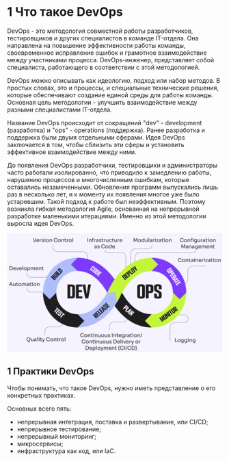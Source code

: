 # 1 Что такое DevOps

DevOps - это методология совместной работы разработчиков, тестировщиков и других специалистов в команде IT-отдела. Она направлена на повышение эффективности работы команды, своевременное исправление ошибок и грамотное взаимодействие между участниками процесса. DevOps-инженер, представляет собой специалиста, работающего в соответствии с этой методологией.

DevOps можно описывать как идеологию, подход или набор методов. В простых словах, это и процессы, и специальные технические решения, которые обеспечивают создание единой среды для работы команды. Основная цель методологии - улучшить взаимодействие между разными специалистами IT-отдела.

Название DevOps происходит от сокращений "dev" - development (разработка) и "ops" - operations (поддержка). Ранее разработка и поддержка были двумя отдельными сферами. Идея DevOps заключается в том, чтобы сблизить эти сферы и установить эффективное взаимодействие между ними.

До появления DevOps разработчики, тестировщики и администраторы часто работали изолированно, что приводило к замедлению работы, нарушению процессов и многочисленным ошибкам, которые оставались незамеченными. Обновления программ выпускались лишь раз в несколько лет, и к моменту их появления многое уже было устаревшим. Такой подход к работе был неэффективным. Поэтому возникла гибкая методология Agile, основанная на непрерывной разработке маленькими итерациями. Именно из этой методологии выросла идея DevOps.

![](/materials/images/devops/devops_whatis_devops.png)

## 1 Практики DevOps

Чтобы понимать, что такое DevOps, нужно иметь представление о его конкретных практиках. 

Основных всего пять:

- непрерывная интеграция, поставка и развертывание, или CI/CD;
- непрерывное тестирование;
- непрерывный мониторинг;
- микросервисы;
- инфраструктура как код, или IaC.

